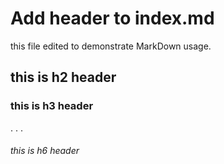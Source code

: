 # Add header to index.md 

this file edited to demonstrate MarkDown usage.
## this is h2 header
### this is h3 header
.
.
.
###### this is h6 header

